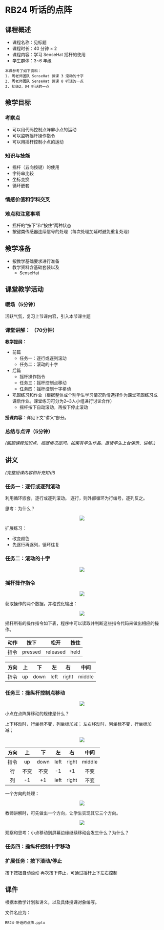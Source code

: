 # RB24 听话的点阵

## 课程概述

- 课程名称：见标题
- 课程时长：40 分钟 × 2
- 课程内容：学习 SenseHat 摇杆的使用
- 学生群体：3~6 年级

```plain
本课参考了如下资料：
1. 周老师团队 SenseHat 微课 3 滚动的十字
2. 周老师团队 SenseHat 微课 8 听话的一点
3. 初级2，04 听话的一点
```

## 教学目标

### 考察点

- 可以用代码控制点阵屏小点的运动
- 可以监听摇杆操作指令
- 可以用摇杆控制小点的运动

### 知识与技能

- 摇杆（五向按键）的使用
- 字符串比较
- 坐标变换
- 循环嵌套

### 情感价值和学科交叉

### 难点和注意事项

- 摇杆的“按下”和“按住”两种状态
- 按键类传感器连续信号的处理（每次处理加延时避免重复处理）

## 教学准备

- 按教学基础要求进行准备
- 教学资料含基础套装以及
    - SenseHat

## 课堂教学活动

### 暖场（5分钟）

活跃气氛，复习上节课内容，引入本节课主题

### 课堂讲解： （70分钟）

**教学提纲：**

- 前篇
    - 任务一：逐行或逐列滚动
    - 任务二：滚动的十字
- 后篇
    - 摇杆操作指令
    - 任务三：摇杆控制点移动
    - 任务四：摇杆控制十字移动
- 巩固练习和作业（根据整体或个别学生学习情况酌情选择作为课堂巩固练习或课后作业。课堂练习可分为2~3人小组进行讨论合作）
    - 摇杆按下自动滚动，再按下停止滚动 

**授课内容**：详见下文“讲义”部分。
    
### 总结与点评（5分钟）

*(回顾课程知识点，根据情况提问。如果有学生作品，邀请学生上台演示、讲解。)*

## 讲义 

*(完整授课内容和补充知识)*

### 任务一：逐行或逐列滚动

利用循环嵌套，逐行或逐列滚动。
逐行，则外部循环为行编号，逐列反之。

思考：为什么？

<div align="center">
    <img src="/media/15609305717061.jpg">
</div>

扩展练习：

- 改变颜色
- 先逐行再逐列，循环往复

### 任务二：滚动的十字

<div align="center">
    <img src="/media/15609310696416.jpg">
</div>

### 摇杆操作指令

<div align="center">
    <img src="/media/15609327114058.jpg">
</div>

获取操作的两个数据，并格式化输出：

<div align="center">
    <img src="/media/15609330512482.jpg">
</div>

摇杆所有的操作指令如下表，程序中可以读取并判断这些指令代码来做出相应的操作。

| 动作 | 按下 | 松开 | 按住 |
| :-: | :-: | :-: | :-: | 
| 指令 | pressed | released | held | 

| 方向 | 上 | 下 | 左 | 右 | 中间 |
| :-: | :-: | :-: | :-: | :-: | :-: |
| 指令 | up | down | left | right | middle |


### 任务三：操纵杆控制点移动

<div align="center">
    <img src="/media/15609301552953.jpg">
</div>

小点在点阵屏移动的规律是什么？

上下移动时，行坐标不变，列坐标加减；
左右移动时，列坐标不变，行坐标加减；

<div align="center">
    <img src="/media/15609367646150.jpg">
</div>

| 方向 | 上 | 下 | 左 | 右 | 中间 |
| :-: | :-: | :-: | :-: | :-: | :-: |
| 指令 | up | down | left | right | middle |
| 行 | 不变 | 不变 | -1 | +1 | 不变 |
| 列 | -1 | +1 | left | right | 不变 |

一个方向的处理：

<div align="center">
    <img src="/media/15609381450444.jpg">
</div>

教师讲解时，可先做出一个方向，让学生实现其它三个方向。

<div align="center">
    <img src="/media/15609383749109.jpg">
</div>

观察和思考：小点移动到屏幕边缘继续移动会发生什么？为什么？

### 任务四：操纵杆控制十字移动

### 扩展任务：按下滚动/停止

按下按钮自动滚动
再次按下停止，可通过摇杆上下左右控制

## 课件

根据本教学计划和讲义，以及具体授课对象编写。

文件名应为：

`RB24-听话的点阵.pptx`

